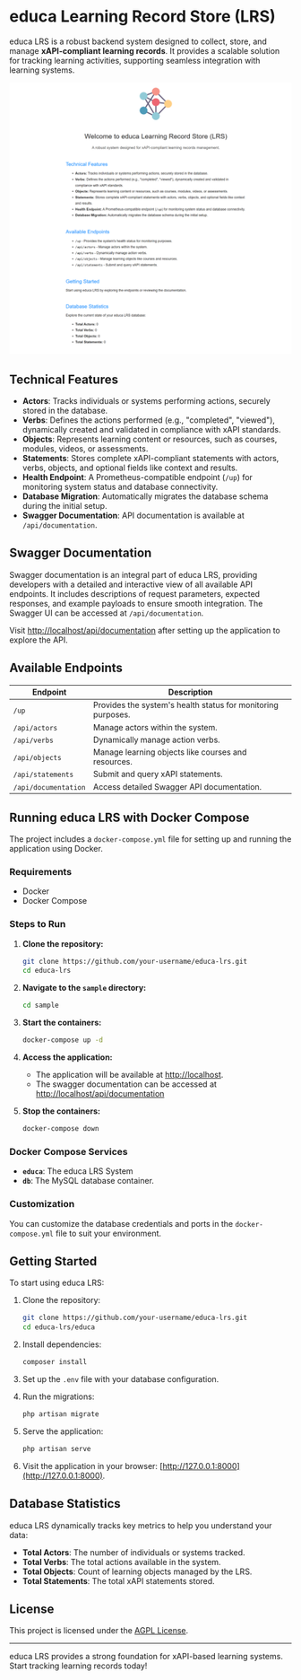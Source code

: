 # educa Learning Record Store (LRS)

educa LRS is a robust backend system designed to collect, store, and manage **xAPI-compliant learning records**. It provides a scalable solution for tracking learning activities, supporting seamless integration with learning systems.

![system dashboard](docs/cover.png)

## Technical Features

- **Actors**: Tracks individuals or systems performing actions, securely stored in the database.
- **Verbs**: Defines the actions performed (e.g., "completed", "viewed"), dynamically created and validated in compliance with xAPI standards.
- **Objects**: Represents learning content or resources, such as courses, modules, videos, or assessments.
- **Statements**: Stores complete xAPI-compliant statements with actors, verbs, objects, and optional fields like context and results.
- **Health Endpoint**: A Prometheus-compatible endpoint (`/up`) for monitoring system status and database connectivity.
- **Database Migration**: Automatically migrates the database schema during the initial setup.
- **Swagger Documentation**: API documentation is available at `/api/documentation`.

## Swagger Documentation

Swagger documentation is an integral part of educa LRS, providing developers with a detailed and interactive view of all available API endpoints. It includes descriptions of request parameters, expected responses, and example payloads to ensure smooth integration. The Swagger UI can be accessed at `/api/documentation`.

Visit [http://localhost/api/documentation](http://localhost/api/documentation) after setting up the application to explore the API.

## Available Endpoints

| Endpoint          | Description                                    |
|-------------------|------------------------------------------------|
| `/up`             | Provides the system's health status for monitoring purposes. |
| `/api/actors`     | Manage actors within the system.               |
| `/api/verbs`      | Dynamically manage action verbs.               |
| `/api/objects`    | Manage learning objects like courses and resources. |
| `/api/statements` | Submit and query xAPI statements.              |
| `/api/documentation` | Access detailed Swagger API documentation.   |

## Running educa LRS with Docker Compose

The project includes a `docker-compose.yml` file for setting up and running the application using Docker.

### Requirements

- Docker
- Docker Compose

### Steps to Run

1. **Clone the repository:**
   ```bash
   git clone https://github.com/your-username/educa-lrs.git
   cd educa-lrs
   ```

2. **Navigate to the `sample` directory:**
   ```bash
   cd sample
   ```

3. **Start the containers:**
   ```bash
   docker-compose up -d
   ```

4. **Access the application:**
   - The application will be available at [http://localhost](http://localhost).
   - The swagger documentation can be accessed at [http://localhost/api/documentation](http://localhost/api/documentation)

5. **Stop the containers:**
   ```bash
   docker-compose down
   ```

### Docker Compose Services

- **`educa`**: The educa LRS System
- **`db`**: The MySQL database container.

### Customization

You can customize the database credentials and ports in the `docker-compose.yml` file to suit your environment.

## Getting Started

To start using educa LRS:

1. Clone the repository:
   ```bash
   git clone https://github.com/your-username/educa-lrs.git
   cd educa-lrs/educa
   ```

2. Install dependencies:
   ```bash
   composer install
   ```

3. Set up the `.env` file with your database configuration.

4. Run the migrations:
   ```bash
   php artisan migrate
   ```

5. Serve the application:
   ```bash
   php artisan serve
   ```

6. Visit the application in your browser: [http://127.0.0.1:8000](http://127.0.0.1:8000).

## Database Statistics

educa LRS dynamically tracks key metrics to help you understand your data:
- **Total Actors**: The number of individuals or systems tracked.
- **Total Verbs**: The total actions available in the system.
- **Total Objects**: Count of learning objects managed by the LRS.
- **Total Statements**: The total xAPI statements stored.

## License

This project is licensed under the [AGPL License](LICENSE).

---

educa LRS provides a strong foundation for xAPI-based learning systems. Start tracking learning records today!
